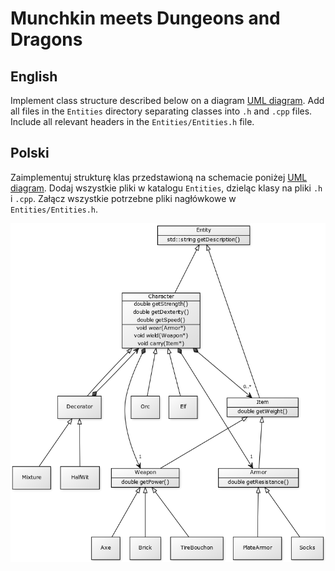 # Munchkin meets Dungeons and Dragons

## English
Implement class structure described below on a diagram [UML diagram](https://en.wikipedia.org/wiki/Unified_Modeling_Language).
Add all files in the `Entities` directory separating classes into `.h` and `.cpp` files.
Include all relevant headers in the `Entities/Entities.h` file.

## Polski
Zaimplementuj strukturę klas przedstawioną na schemacie poniżej [UML diagram](https://pl.wikipedia.org/wiki/Unified_Modeling_Language).
Dodaj wszystkie pliki w katalogu `Entities`, dzieląc klasy na pliki `.h` i `.cpp`.
Załącz wszystkie potrzebne pliki nagłówkowe w `Entities/Entities.h`.

![UML diagram](uml.png)
